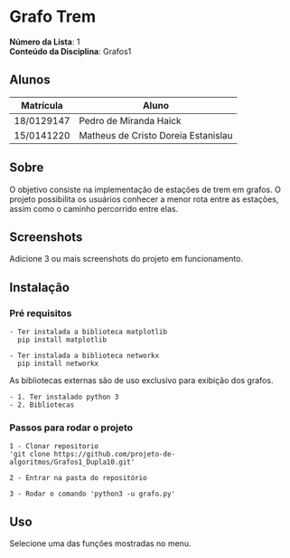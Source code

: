 # Grafo Trem

**Número da Lista**: 1<br>
**Conteúdo da Disciplina**: Grafos1<br>

## Alunos
|Matrícula | Aluno |
| -- | -- |
| 18/0129147  |  Pedro de Miranda Haick |
| 15/0141220  |  Matheus de Cristo Doreia Estanislau |

## Sobre 
O objetivo consiste na implementação de estações de trem em grafos. 
O projeto possibilita os usuários conhecer a menor rota entre as estações,
assim como o caminho percorrido entre elas.

## Screenshots
Adicione 3 ou mais screenshots do projeto em funcionamento.

## Instalação 
### Pré requisitos
    - Ter instalada a biblioteca matplotlib
      pip install matplotlib
    
    - Ter instalada a biblioteca networkx
      pip install networkx
      
As bibliotecas externas são de uso exclusivo para exibição dos grafos.

    - 1. Ter instalado python 3
    - 2. Bibliotecas

### Passos para rodar o projeto

    1 - Clonar repositorio 
    'git clone https://github.com/projeto-de-algoritmos/Grafos1_Dupla10.git'
    
    2 - Entrar na pasta do repositório
    
    3 - Rodar o comando 'python3 -u grafo.py'

## Uso 
Selecione uma das funções mostradas no menu.
